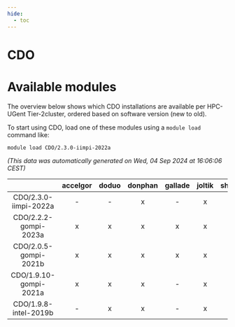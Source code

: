 ```yaml
---
hide:
  - toc
---
```


CDO
===

# Available modules


The overview below shows which CDO installations are available per HPC-UGent Tier-2cluster, ordered based on software version (new to old).

To start using CDO, load one of these modules using a `module load` command like:

```shell
module load CDO/2.3.0-iimpi-2022a
```

*(This data was automatically generated on Wed, 04 Sep 2024 at 16:06:06 CEST)*  

| |accelgor|doduo|donphan|gallade|joltik|shinx|skitty|
| :---: | :---: | :---: | :---: | :---: | :---: | :---: | :---: |
|CDO/2.3.0-iimpi-2022a|-|-|x|-|x|-|x|
|CDO/2.2.2-gompi-2023a|x|x|x|x|x|x|x|
|CDO/2.0.5-gompi-2021b|x|x|x|x|x|-|x|
|CDO/1.9.10-gompi-2021a|x|x|x|-|x|-|x|
|CDO/1.9.8-intel-2019b|-|x|x|-|x|-|x|
